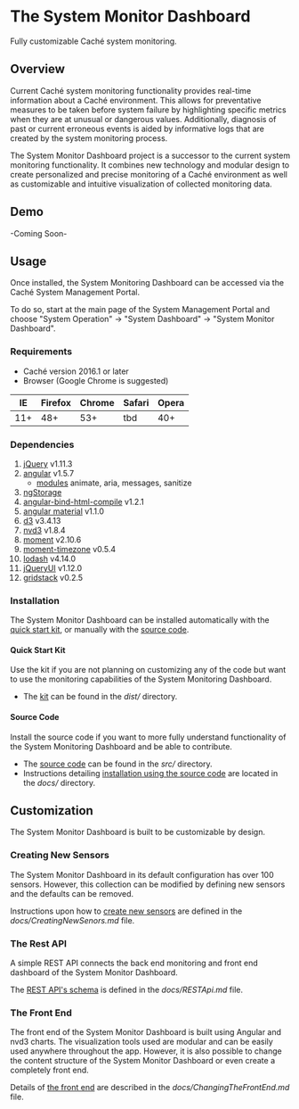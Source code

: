 # The System Monitor Dashboard
Fully customizable Caché system monitoring.

## Overview
Current Caché system monitoring functionality provides real-time information about a Caché environment. This allows for preventative measures to be taken before system failure by highlighting specific metrics when they are at unusual or dangerous values. Additionally, diagnosis of past or current erroneous events is aided by informative logs that are created by the system monitoring process.

The System Monitor Dashboard project is a successor to the current system monitoring functionality. It combines new technology and modular design to create personalized and precise monitoring of a Caché environment as well as customizable and intuitive visualization of collected monitoring data.

## Demo
-Coming Soon-

## Usage
Once installed, the System Monitoring Dashboard can be accessed via the Caché System Management Portal.

To do so, start at the main page of the System Management Portal and choose "System Operation" -> "System Dashboard" -> "System Monitor Dashboard".

### Requirements
 - Caché version 2016.1 or later
 - Browser (Google Chrome is suggested)

| IE  | Firefox | Chrome | Safari | Opera |
|-----|---------|--------|--------|-------|
| 11+ | 48+     | 53+    | tbd    | 40+   |

### Dependencies
1. [jQuery](http://jquery.com/download/) v1.11.3
2. [angular](https://angularjs.org/) v1.5.7
	- [modules](https://code.angularjs.org/1.5.7/) animate, aria, messages, sanitize
2. [ngStorage](https://github.com/auth0/angular-storage)
3. [angular-bind-html-compile](https://github.com/incuna/angular-bind-html-compile) v1.2.1
4.  [angular material](https://material.angularjs.org/1.1.0-rc.5/) v1.1.0
5.  [d3](https://d3js.org/) v3.4.13
6. [nvd3](http://nvd3.org/index.html) v1.8.4
7. [moment](http://momentjs.com/) v2.10.6
8. [moment-timezone](http://momentjs.com/timezone/) v0.5.4
9. [lodash](https://lodash.com/) v4.14.0
10. [jQueryUI](https://jqueryui.com/) v1.12.0
11. [gridstack](https://github.com/troolee/gridstack.js) v0.2.5

### Installation
The System Monitor Dashboard can be installed automatically with the [quick start kit](https://github.com/CDTiernan/SystemMonitorDashboard/tree/master/dist), or manually with the [source code](https://github.com/CDTiernan/SystemMonitorDashboard/tree/master/src).

#### Quick Start Kit
Use the kit if you are not planning on customizing any of the code but want to use the monitoring capabilities of the System Monitoring Dashboard.

 - The [kit](https://github.com/CDTiernan/SystemMonitorDashboard/tree/master/dist) can be found in the *dist/* directory.

#### Source Code
Install the source code if you want to more fully understand functionality of the System Monitoring Dashboard and be able to contribute.

 - The [source code](https://github.com/CDTiernan/SystemMonitorDashboard/tree/master/src) can be found in the *src/* directory.
 - Instructions detailing [installation using the source code](https://github.com/CDTiernan/SystemMonitorDashboard/blob/master/docs/InstallUsingSourceCode.md) are located in the *docs/* directory.

## Customization
The System Monitor Dashboard is built to be customizable by design.

### Creating New Sensors
The System Monitor Dashboard in its default configuration has over 100 sensors. However, this collection can be modified by defining new sensors and the defaults can be removed.

Instructions upon how to [create new sensors](https://github.com/CDTiernan/SystemMonitorDashboard/blob/master/docs/CreatingNewSensors.md) are defined in the *docs/CreatingNewSenors.md* file.


### The Rest API
A simple REST API connects the back end monitoring and front end dashboard of the System Monitor Dashboard.

The [REST API's schema](https://github.com/CDTiernan/SystemMonitorDashboard/blob/master/docs/RestApi.md) is defined in the *docs/RESTApi.md* file.

### The Front End
The front end of the System Monitor Dashboard is built using Angular and nvd3 charts. The visualization tools used are modular and can be easily used anywhere throughout the app. However, it is also possible to change the content structure of the System Monitor Dashboard or even create a completely front end.

Details of [the front end](https://github.com/CDTiernan/SystemMonitorDashboard/blob/master/docs/ChangingTheFrontEnd.md) are described in the *docs/ChangingTheFrontEnd.md* file.
